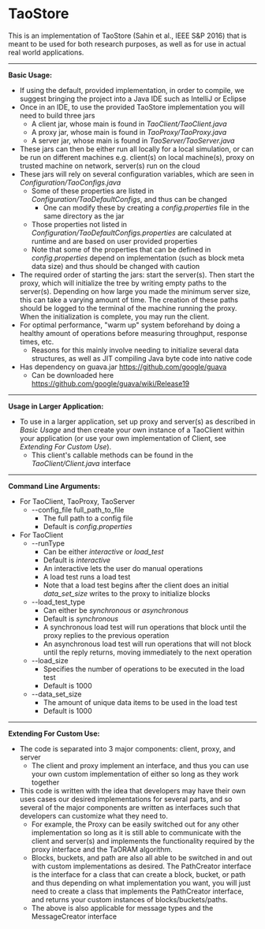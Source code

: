 TaoStore
========
This is an implementation of TaoStore (Sahin et al., IEEE S&P 2016) that is meant to be used for both research purposes, as well as for use in actual
real world applications.

***** 

**Basic Usage:**
* If using the default, provided implementation, in order to compile, we suggest bringing the project into a Java IDE such as IntelliJ or Eclipse
* Once in an IDE, to use the provided TaoStore implementation you will need to build three jars
  * A client jar, whose main is found in *TaoClient/TaoClient.java*
  * A proxy jar, whose main is found in *TaoProxy/TaoProxy.java*
  * A server jar, whose main is found in *TaoServer/TaoServer.java*
* These jars can then be either run all locally for a local simulation, or can be run on different 
  machines e.g. client(s) on local machine(s), proxy on trusted machine on network, server(s) run on the cloud
* These jars will rely on several configuration variables, which are seen in *Configuration/TaoConfigs.java*
  * Some of these properties are listed in *Configuration/TaoDefaultConfigs*, and thus can be changed
    * One can modify these by creating a *config.properties* file in the same directory as the jar
  * Those properties not listed in *Configuration/TaoDefaultConfigs.properties* are calculated at runtime and are based
  on user provided properties
  * Note that some of the properties that can be defined in *config.properties* depend on implementation (such as block meta data size)
  and thus should be changed with caution
* The required order of starting the jars: start the server(s). Then start the proxy, which will initialize the tree by writing empty paths to the
  server(s). Depending on how large you made the minimum server size, this can take a varying amount of time. The creation of these paths should 
  be logged to the terminal of the machine running the proxy. When the initialization is complete, you may run the client.
* For optimal performance, "warm up" system beforehand by doing a healthy amount of operations before measuring throughput, response times, etc.
  * Reasons for this mainly involve needing to initialize several data structures, as well as JIT compiling Java byte code into native code
* Has dependency on guava.jar https://github.com/google/guava 
  * Can be downloaded here https://github.com/google/guava/wiki/Release19

*****    
 
**Usage in Larger Application:**
* To use in a larger application, set up proxy and server(s) as described in *Basic Usage* and then create your own instance of a TaoClient within
  your application (or use your own implementation of Client, see *Extending For Custom Use*).
  * This client's callable methods can be found in the *TaoClient/Client.java* interface

***** 
  
**Command Line Arguments:**
* For TaoClient, TaoProxy, TaoServer
  * --config_file full_path_to_file
    * The full path to a config file 
    * Default is *config.properties*
* For TaoClient
  * --runType
    * Can be either *interactive* or *load_test*
    * Default is *interactive*
    * An interactive lets the user do manual operations 
    * A load test runs a load test
    * Note that a load test begins after the client does an initial *data_set_size* writes to the proxy to initialize blocks
  * --load_test_type
    * Can either be *synchronous* or *asynchronous*
    * Default is *synchronous*
    * A synchronous load test will run operations that block until the proxy replies to the previous operation
    * An asynchronous load test will run operations that will not block until the reply returns, moving immediately to the next operation 
  * --load_size
    * Specifies the number of operations to be executed in the load test
    * Default is 1000
  * --data_set_size
    * The amount of unique data items to be used in the load test
    * Default is 1000

***** 

**Extending For Custom Use:**
* The code is separated into 3 major components: client, proxy, and server
  * The client and proxy implement an interface, and thus you can use your own custom implementation of either so long as they work together
* This code is written with the idea that developers may have their own uses cases our desired implementations for several parts, and so several
  of the major components are written as interfaces such that developers can customize what they need to.
  * For example, the Proxy can be easily switched out for any other implementation so long as it is still able to communicate with the client and
  server(s) and implements the functionality required by the proxy interface and the TaORAM algorithm.
  * Blocks, buckets, and path are also all able to be switched in and out with custom implementations as desired. The PathCreator interface is the 
  interface for a class that can create a block, bucket, or path and thus depending on what implementation you want, you will just need to create a
  class that implements the PathCreator interface, and returns your custom instances of blocks/buckets/paths.
  * The above is also applicable for message types and the MessageCreator interface
